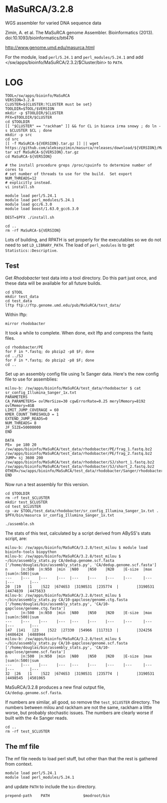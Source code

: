 MaSuRCA/3.2.8
=============

WGS assembler for varied DNA sequence data

Zimin, A. et al. The MaSuRCA genome Assembler. Bioinformatics (2013).  doi:10.1093/bioinformatics/btt476

<http://www.genome.umd.edu/masurca.html>

For the module, load `perl/5.24.1` and `perl_modules/5.24.1` and add </sw/apps/bioinfo/MaSuRCA/2.3.2/$Cluster/bin> to `PATH`.


LOG
===

    TOOL=/sw/apps/bioinfo/MaSuRCA
    VERSION=3.2.8
    CLUSTER=${CLUSTER:?CLUSTER must be set}
    TOOLDIR=$TOOL/$VERSION
    mkdir -p $TOOLDIR/$CLUSTER
    PFX=$TOOLDIR/$CLUSTER
    cd $TOOLDIR
    [[ "$CLUSTER" == "rackham" ]] && for CL in bianca irma snowy ; do ln -s $CLUSTER $CL ; done
    mkdir -p src
    cd src
    [[ -f MaSuRCA-${VERSION}.tar.gz ]] || wget https://github.com/alekseyzimin/masurca/releases/download/${VERSION}/MaSuRCA-${VERSION}.tar.gz
    tar xzf MaSuRCA-${VERSION}.tar.gz
    cd MaSuRCA-${VERSION}

    # the install procedure greps /proc/cpuinfo to determine number of cores to
    # set number of threads to use for the build.  Set export NUM_THREADS=12
    # explicitly instead.
    vi install.sh

    module load perl/5.24.1
    module load perl_modules/5.24.1
    module load gcc/6.3.0
    module load boost/1.63.0_gcc6.3.0

    DEST=$PFX ./install.sh

    cd ..
    rm -rf MaSuRCA-${VERSION}

Lots of building, and RPATH is set properly for the executables so we do not
need to set `LD_LIBRARY_PATH`.  The load of `perl_modules` is to get
`Statistics::Descriptive`.

Test
----

Get *Rhodobacter* test data into a tool directory.  Do this part just once, and
these data will be available for all future builds.

    cd $TOOL
    mkdir test_data
    cd test_data
    lftp ftp://ftp.genome.umd.edu/pub/MaSuRCA/test_data/

Within lftp:

    mirror rhodobacter

It took a while to complete.  When done, exit lftp and compress the fastq files.

    cd rhodobacter/PE
    for F in *.fastq; do pbzip2 -p8 $F; done
    cd ../SJ
    for F in *.fastq; do pbzip2 -p8 $F; done
    cd ..

Set up an assembly config file using 1x Sanger data.  Here's the new config
file to use for assemblies:

    milou-b: /sw/apps/bioinfo/MaSuRCA/test_data/rhodobacter $ cat sr_config_Illumina_Sanger_1x.txt
    PARAMETERS
    CA_PARAMETERS= ovlMerSize=30 cgwErrorRate=0.25 merylMemory=8192 ovlMemory=4GB
    LIMIT_JUMP_COVERAGE = 60
    KMER_COUNT_THRESHOLD = 1
    EXTEND_JUMP_READS=0
    NUM_THREADS= 8
    JF_SIZE=50000000
    END

    DATA
    PE=  pe 180 20 /sw/apps/bioinfo/MaSuRCA/test_data/rhodobacter/PE/frag_1.fastq.bz2 /sw/apps/bioinfo/MaSuRCA/test_data/rhodobacter/PE/frag_2.fastq.bz2
    JUMP= sj 3600 200  /sw/apps/bioinfo/MaSuRCA/test_data/rhodobacter/SJ/short_1.fastq.bz2  /sw/apps/bioinfo/MaSuRCA/test_data/rhodobacter/SJ/short_2.fastq.bz2
    OTHER=/sw/apps/bioinfo/MaSuRCA/test_data/rhodobacter/Sanger/rhodobacter_sphaeroides_2_4_1.1x.frg
    END

Now run a test assembly for this version.

    cd $TOOLDIR
    rm -rf test_$CLUSTER
    mkdir test_$CLUSTER
    cd test_$CLUSTER
    cp -av $TOOL/test_data/rhodobacter/sr_config_Illumina_Sanger_1x.txt .
    $PFX/bin/masurca sr_config_Illumina_Sanger_1x.txt

    ./assemble.sh

The stats of this test, calculated by a script derived from ABySS's stats script, are:

    milou-b: /sw/apps/bioinfo/MaSuRCA/3.2.8/test_milou $ module load bioinfo-tools biopython
    milou-b: /sw/apps/bioinfo/MaSuRCA/3.2.8/test_milou $ ~/bin/assembly_stats.py CA/dedup.genome.scf.fasta
    ['/home/douglas/bin/assembly_stats.py', 'CA/dedup.genome.scf.fasta']
    n      |n:500  |n:N50  |min  |N80    |N50    |N20    |E-size  |max     |sum(n:500)|sum
    ---    |---    |---    |---  |---    |---    |---    |---     |---     |---       |---
    20  |19   |1    |522  |674653  |3190531  |235774  |        |3190531  |4474839  |4475633
    milou-b: /sw/apps/bioinfo/MaSuRCA/3.2.8/test_milou $ ~/bin/assembly_stats.py CA/10-gapclose/genome.ctg.fasta
    ['/home/douglas/bin/assembly_stats.py', 'CA/10-gapclose/genome.ctg.fasta']
    n      |n:500  |n:N50  |min  |N80    |N50    |N20    |E-size  |max     |sum(n:500)|sum
    ---    |---    |---    |---  |---    |---    |---    |---     |---     |---       |---
    147  |141   |23    |522  |27330  |54966  |117313  |        |324256  |4486424  |4488944
    milou-b: /sw/apps/bioinfo/MaSuRCA/3.2.8/test_milou $ ~/bin/assembly_stats.py CA/10-gapclose/genome.scf.fasta
    ['/home/douglas/bin/assembly_stats.py', 'CA/10-gapclose/genome.scf.fasta']
    n      |n:500  |n:N50  |min  |N80    |N50    |N20    |E-size  |max     |sum(n:500)|sum
    ---    |---    |---    |---  |---    |---    |---    |---     |---     |---       |---
    32  |26   |1    |522  |674653  |3190531  |235774  |        |3190531  |4498545  |4501065

MaSuRCA/3.2.8 produces a new final output file, `CA/dedup.genome.scf.fasta`.

If numbers are similar, all good, so remove the `test_$CLUSTER` directory.  The
numbers between milou and rackham are not the same, rackham a little worse, but
probably stochastic issues.  The numbers are clearly worse if built with the 4x
Sanger reads.

    cd ..
    rm -rf test_$CLUSTER

The mf file
-----------

The mf file needs to load perl stuff, but other than that the rest is gathered from context.

    module load perl/5.24.1
    module load perl_modules/5.24.1

and update `PATH` to include the `bin` directory.

    prepend-path    PATH               $modroot/bin



